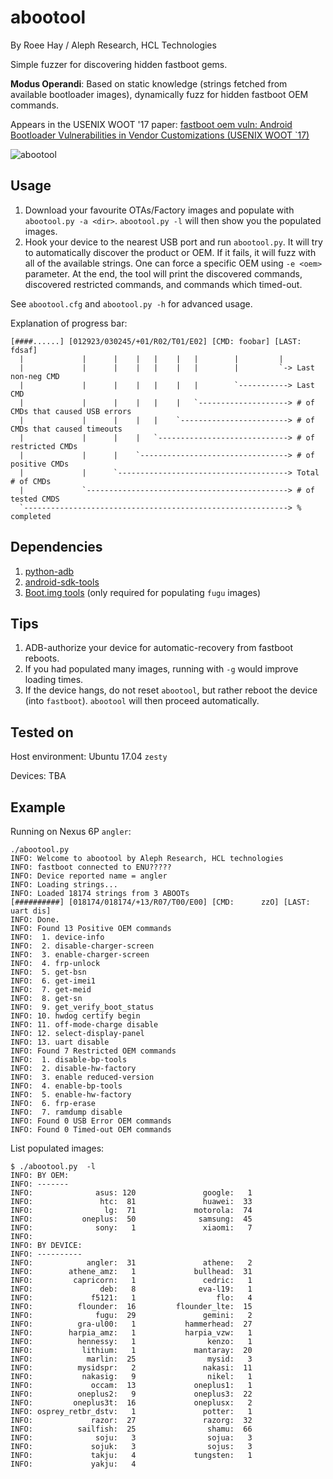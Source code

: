 # abootool #
By Roee Hay / Aleph Research, HCL Technologies

Simple fuzzer for discovering hidden fastboot gems.

**Modus Operandi**: Based on static knowledge (strings fetched from available bootloader images), dynamically fuzz for hidden fastboot OEM commands.

Appears in the USENIX WOOT '17 paper: [fastboot oem vuln: Android Bootloader Vulnerabilities in Vendor Customizations (USENIX WOOT `17)](https://www.usenix.org/conference/woot17/workshop-program/presentation/hay)

![abootool](https://alephsecurity.com/assets/img/abootool.gif)

## Usage ##
1. Download your favourite OTAs/Factory images and populate with `abootool.py -a <dir>`.
`abootool.py -l` will then show you the populated images. 
2. Hook your device to the nearest USB port and run `abootool.py`. It will try to automatically discover the product or OEM. If it fails, it will fuzz with all of the available strings. 
One can force a specific OEM using `-e <oem>` parameter. 
At the end, the tool will print the discovered commands, discovered restricted commands, and commands which timed-out.

See `abootool.cfg` and `abootool.py -h` for advanced usage.

Explanation of progress bar:
```
[####......] [012923/030245/+01/R02/T01/E02] [CMD: foobar] [LAST: fdsaf]
  |             |      |    |   |    |   |        |         |
  |             |      |    |   |    |   |        |         `-> Last non-neg CMD
  |             |      |    |   |    |   |        `-----------> Last CMD
  |             |      |    |   |    |   `--------------------> # of CMDs that caused USB errors
  |             |      |    |   |    `------------------------> # of CMDs that caused timeouts
  |             |      |    |   `-----------------------------> # of restricted CMDs
  |             |      |    `---------------------------------> # of positive CMDs
  |             |      `--------------------------------------> Total # of CMDs
  |             `---------------------------------------------> # of tested CMDS
  `-----------------------------------------------------------> % completed                    
```




## Dependencies ##
1. [python-adb](https://github.com/google/python-adb) 
2. [android-sdk-tools](https://developer.android.com/studio/releases/sdk-tools.html)
3. [Boot.img tools](https://forum.xda-developers.com/showthread.php?t=2319018) (only required for populating `fugu` images) 


## Tips ##

1. ADB-authorize your device for automatic-recovery from fastboot reboots.
2. If you had populated many images, running with `-g` would improve loading times.
3. If the device hangs, do not reset `abootool`, but rather reboot the device (into `fastboot`). `abootool` will then proceed automatically. 


## Tested on ##

Host environment:
Ubuntu 17.04 `zesty` 

Devices:
TBA

## Example ##

Running on Nexus 6P `angler`:
```terminal
./abootool.py 
INFO: Welcome to abootool by Aleph Research, HCL technologies
INFO: fastboot connected to ENU?????
INFO: Device reported name = angler
INFO: Loading strings...
INFO: Loaded 18174 strings from 3 ABOOTs
[##########] [018174/018174/+13/R07/T00/E00] [CMD:      zzO] [LAST: uart dis]
INFO: Done.
INFO: Found 13 Positive OEM commands
INFO:  1. device-info
INFO:  2. disable-charger-screen
INFO:  3. enable-charger-screen
INFO:  4. frp-unlock
INFO:  5. get-bsn
INFO:  6. get-imei1
INFO:  7. get-meid
INFO:  8. get-sn
INFO:  9. get_verify_boot_status
INFO: 10. hwdog certify begin
INFO: 11. off-mode-charge disable
INFO: 12. select-display-panel
INFO: 13. uart disable
INFO: Found 7 Restricted OEM commands
INFO:  1. disable-bp-tools
INFO:  2. disable-hw-factory
INFO:  3. enable reduced-version
INFO:  4. enable-bp-tools
INFO:  5. enable-hw-factory
INFO:  6. frp-erase
INFO:  7. ramdump disable
INFO: Found 0 USB Error OEM commands
INFO: Found 0 Timed-out OEM commands
````

List populated images:

```terminal
$ ./abootool.py  -l
INFO: BY OEM:
INFO: -------
INFO:              asus: 120               google:   1
INFO:               htc:  81               huawei:  33
INFO:                lg:  71             motorola:  74
INFO:           oneplus:  50              samsung:  45
INFO:              sony:   1               xiaomi:   7
INFO: 
INFO: BY DEVICE:
INFO: ----------
INFO:            angler:  31               athene:   2
INFO:        athene_amz:   1             bullhead:  31
INFO:         capricorn:   1               cedric:   1
INFO:               deb:   8              eva-l19:   1
INFO:             f5121:   1                  flo:   4
INFO:          flounder:  16         flounder_lte:  15
INFO:              fugu:  29               gemini:   2
INFO:          gra-ul00:   1           hammerhead:  27
INFO:        harpia_amz:   1           harpia_vzw:   1
INFO:          hennessy:   1                kenzo:   1
INFO:           lithium:   1             mantaray:  20
INFO:            marlin:  25                mysid:   3
INFO:          mysidspr:   2               nakasi:  11
INFO:           nakasig:   9                nikel:   1
INFO:             occam:  13             oneplus1:   1
INFO:          oneplus2:   9             oneplus3:  22
INFO:         oneplus3t:  16             oneplusx:   2
INFO: osprey_retbr_dstv:   1               potter:   1
INFO:             razor:  27               razorg:  32
INFO:          sailfish:  25                shamu:  66
INFO:              soju:   3                sojua:   3
INFO:             sojuk:   3                sojus:   3
INFO:             takju:   4             tungsten:   1
INFO:             yakju:   4
```
